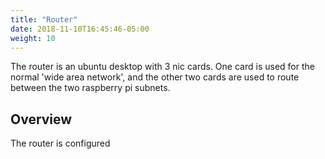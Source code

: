 ```yaml
---
title: "Router"
date: 2018-11-10T16:45:46-05:00
weight: 10
---
```


The router is an ubuntu desktop with 3 nic cards. One card is used for the normal 'wide area network', and the other two cards are used to route between the two raspberry pi subnets.

<!--more-->

## Overview 

The router is configured